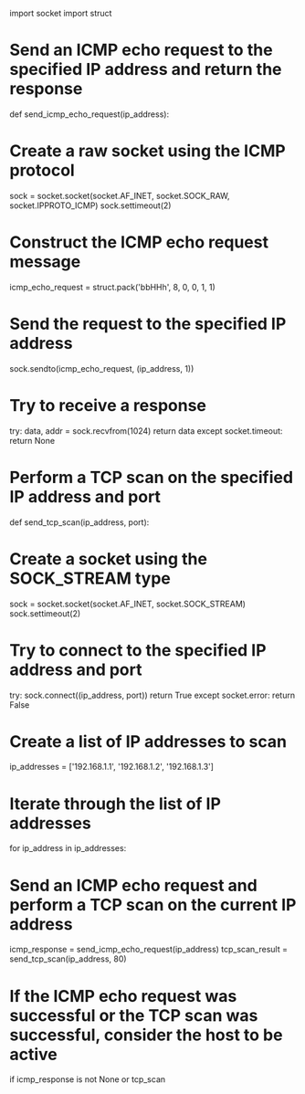 import socket
import struct

# Send an ICMP echo request to the specified IP address and return the response
def send_icmp_echo_request(ip_address):
  # Create a raw socket using the ICMP protocol
  sock = socket.socket(socket.AF_INET, socket.SOCK_RAW, socket.IPPROTO_ICMP)
  sock.settimeout(2)
  
  # Construct the ICMP echo request message
  icmp_echo_request = struct.pack('bbHHh', 8, 0, 0, 1, 1)
  
  # Send the request to the specified IP address
  sock.sendto(icmp_echo_request, (ip_address, 1))
  
  # Try to receive a response
  try:
    data, addr = sock.recvfrom(1024)
    return data
  except socket.timeout:
    return None

# Perform a TCP scan on the specified IP address and port
def send_tcp_scan(ip_address, port):
  # Create a socket using the SOCK_STREAM type
  sock = socket.socket(socket.AF_INET, socket.SOCK_STREAM)
  sock.settimeout(2)
  
  # Try to connect to the specified IP address and port
  try:
    sock.connect((ip_address, port))
    return True
  except socket.error:
    return False

# Create a list of IP addresses to scan
ip_addresses = ['192.168.1.1', '192.168.1.2', '192.168.1.3']

# Iterate through the list of IP addresses
for ip_address in ip_addresses:
  # Send an ICMP echo request and perform a TCP scan on the current IP address
  icmp_response = send_icmp_echo_request(ip_address)
  tcp_scan_result = send_tcp_scan(ip_address, 80)
  
  # If the ICMP echo request was successful or the TCP scan was successful, consider the host to be active
  if icmp_response is not None or tcp_scan

